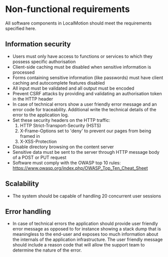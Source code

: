 # Non-functional requirements

All software components in LocalMotion should meet the requirements specified here.

## Information security
- Users must only have access to functions or services to which they possess specific authorisation
- Client-side caching must be disabled when sensitive information is processed
- Forms containing sensitive information (like passwords) must have client caching and autocomplete features disabled
- All input must be validated and all output must be encoded
- Prevent CSRF attacks by providing and validating an authorisation token in the HTTP header
- In case of technical errors show a user friendly error message and an error code for traceability. Additional write the technical details of the error to the application log.
- Set these security headers on the HTTP traffic:
  1. HTTP Strict-Transport-Security (HSTS)
  2. X-Frame-Options set to 'deny' to prevent our pages from being framed in
  3. X-XSS-Protection
- Disable directory browsing on the content server
- Sensitive data must be sent to the server through HTTP message body of a POST or PUT request
- Software must comply with the OWASP top 10 rules: https://www.owasp.org/index.php/OWASP_Top_Ten_Cheat_Sheet

## Scalability
- The system should be capable of handling 20 concurrent user sessions

## Error handling
- In case of technical errors the application should provide user friendly error message as opposed to for instance showing a stack dump that is meaningless to the end-user and exposes too much information about the internals of the application infrastructure. The user friendly message should include a reason code that will allow the support team to determine the nature of the error.

